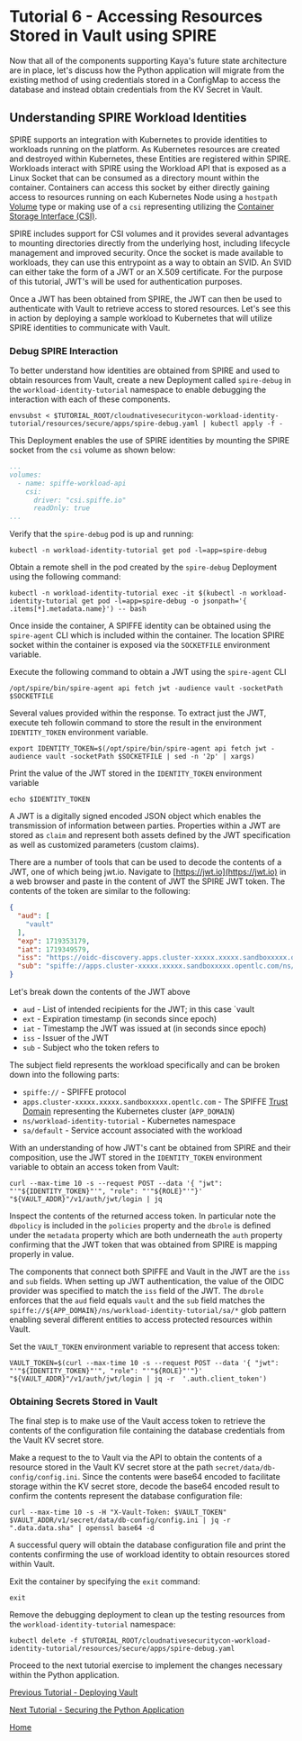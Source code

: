 # Tutorial 6 - Accessing Resources Stored in Vault using SPIRE

Now that all of the components supporting Kaya's future state architecture are in place, let's discuss how the Python application will migrate from the existing method of using credentials stored in a ConfigMap to access the database and instead obtain credentials from the KV Secret in Vault.

## Understanding SPIRE Workload Identities

SPIRE supports an integration with Kubernetes to provide identities to workloads running on the platform. As Kubernetes resources are created and destroyed within Kubernetes, these Entities are registered within SPIRE. Workloads interact with SPIRE using the Workload API that is exposed as a Linux Socket that can be consumed as a directory mount within the container. Containers can access this socket by either directly gaining access to resources running on each Kubernetes Node using a `hostpath` [Volume](https://kubernetes.io/docs/concepts/storage/volumes) type or making use of a `csi` representing utilizing the [Container Storage Interface (CSI)](https://github.com/container-storage-interface/spec).

SPIRE includes support for CSI volumes and it provides several advantages to mounting directories directly from the underlying host, including lifecycle management and improved security. Once the socket is made available to workloads, they can use this entrypoint as a way to obtain an SVID. An SVID can either take the form of a JWT or an X.509 certificate. For the purpose of this tutorial, JWT's will be used for authentication purposes.

Once a JWT has been obtained from SPIRE, the JWT can then be used to authenticate with Vault to retrieve access to stored resources. Let's see this in action by deploying a sample workload to Kubernetes that will utilize SPIRE identities to communicate with Vault.

### Debug SPIRE Interaction

To better understand how identities are obtained from SPIRE and used to obtain resources from Vault, create a new Deployment called `spire-debug` in the `workload-identity-tutorial` namespace to enable debugging the interaction with each of these components.

```shell
envsubst < $TUTORIAL_ROOT/cloudnativesecuritycon-workload-identity-tutorial/resources/secure/apps/spire-debug.yaml | kubectl apply -f -
```

This Deployment enables the use of SPIRE identities by mounting the SPIRE socket from the `csi` volume as shown below:

```yaml
...
volumes:
  - name: spiffe-workload-api
    csi:
      driver: "csi.spiffe.io"
      readOnly: true
...
```

Verify that the `spire-debug` pod is up and running:

```shell
kubectl -n workload-identity-tutorial get pod -l=app=spire-debug
```

Obtain a remote shell in the pod created by the `spire-debug` Deployment using the following command:

```shell
kubectl -n workload-identity-tutorial exec -it $(kubectl -n workload-identity-tutorial get pod -l=app=spire-debug -o jsonpath='{ .items[*].metadata.name}') -- bash
```

Once inside the container, A SPIFFE identity can be obtained using the `spire-agent` CLI which is included within the container. The location SPIRE socket within the container is exposed via the `SOCKETFILE` environment variable.

Execute the following command to obtain a JWT using the `spire-agent` CLI

```shell
/opt/spire/bin/spire-agent api fetch jwt -audience vault -socketPath $SOCKETFILE 
```

Several values provided within the response. To extract just the JWT, execute teh followin command to store the result in the environment `IDENTITY_TOKEN` environment variable.

```shell
export IDENTITY_TOKEN=$(/opt/spire/bin/spire-agent api fetch jwt -audience vault -socketPath $SOCKETFILE | sed -n '2p' | xargs)
```

Print the value of the JWT stored in the `IDENTITY_TOKEN` environment variable

```shell
echo $IDENTITY_TOKEN
```

A JWT is a digitally signed encoded JSON object which enables the transmission of information between parties. Properties within a JWT are stored as `claim` and represent both assets defined by the JWT specification as well as customized parameters (custom claims).

There are a number of tools that can be used to decode the contents of a JWT, one of which being jwt.io. Navigate to [https://jwt.io](https://jwt.io) in a web browser and paste in the content of JWT the SPIRE JWT token. The contents of the token are similar to the following:

```json
{
  "aud": [
    "vault"
  ],
  "exp": 1719353179,
  "iat": 1719349579,
  "iss": "https://oidc-discovery.apps.cluster-xxxxx.xxxxx.sandboxxxxx.opentlc.com",
  "sub": "spiffe://apps.cluster-xxxxx.xxxxx.sandboxxxxx.opentlc.com/ns/workload-identity-tutorial/sa/default"
}
```

Let's break down the contents of the JWT above

* `aud` - List of intended recipients for the JWT; in this case `vault
* `ext` - Expiration timestamp (in seconds since epoch)
* `iat` - Timestamp the JWT was issued at (in seconds since epoch)
* `iss` - Issuer of the JWT
* `sub` - Subject who the token refers to

The subject field represents the workload specifically and can be broken down into the following parts:

* `spiffe://` - SPIFFE protocol
* `apps.cluster-xxxxx.xxxxx.sandboxxxxx.opentlc.com` - The SPIFFE [Trust Domain](https://spiffe.io/docs/latest/spiffe-about/spiffe-concepts) representing the Kubernetes cluster (`APP_DOMAIN`)
* `ns/workload-identity-tutorial` - Kubernetes namespace
* `sa/default` - Service account associated with the workload

With an understanding of how JWT's cant be obtained from SPIRE and their composition, use the JWT stored in the `IDENTITY_TOKEN` environment variable to obtain an access token from Vault:

```shell
curl --max-time 10 -s --request POST --data '{ "jwt": "'"${IDENTITY_TOKEN}"'", "role": "'"${ROLE}"'"}' "${VAULT_ADDR}"/v1/auth/jwt/login | jq
```

Inspect the contents of the returned access token. In particular note the `dbpolicy` is included in the `policies` property and the `dbrole` is defined under the `metadata` property which are both underneath the `auth` property confirming that the JWT token that was obtained from SPIRE is mapping properly in value.

The components that connect both SPIFFE and Vault in the JWT are the `iss` and `sub` fields. When setting up JWT authentication, the value of the OIDC provider was specified to match the `iss` field of the JWT. The `dbrole` enforces that the `aud` field equals `vault` and the `sub` field matches the `spiffe://${APP_DOMAIN}/ns/workload-identity-tutorial/sa/*` glob pattern enabling several different entities to access protected resources within Vault.

Set the `VAULT_TOKEN` environment variable to represent that access token:

```shell
VAULT_TOKEN=$(curl --max-time 10 -s --request POST --data '{ "jwt": "'"${IDENTITY_TOKEN}"'", "role": "'"${ROLE}"'"}' "${VAULT_ADDR}"/v1/auth/jwt/login | jq -r  '.auth.client_token')
```

### Obtaining Secrets Stored in Vault

The final step is to make use of the Vault access token to retrieve the contents of the configuration file containing the database credentials from the Vault KV secret store.

Make a request to the to Vault via the API to obtain the contents of a resource stored in the Vault KV secret store at the path `secret/data/db-config/config.ini`. Since the contents were base64 encoded to facilitate storage within the KV secret store, decode the base64 encoded result to confirm the contents represent the database configuration file:

```shell
curl --max-time 10 -s -H "X-Vault-Token: $VAULT_TOKEN" $VAULT_ADDR/v1/secret/data/db-config/config.ini | jq -r ".data.data.sha" | openssl base64 -d
```

A successful query will obtain the database configuration file and print the contents confirming the use of workload identity to obtain resources stored within Vault.

Exit the container by specifying the `exit` command:

```shell
exit
```

Remove the debugging deployment to clean up the testing resources from the `workload-identity-tutorial` namespace:

```shell
kubectl delete -f $TUTORIAL_ROOT/cloudnativesecuritycon-workload-identity-tutorial/resources/secure/apps/spire-debug.yaml
```

Proceed to the next tutorial exercise to implement the changes necessary within the Python application.

[Previous Tutorial - Deploying Vault](tutorial5.md)

[Next Tutorial - Securing the Python Application](tutorial7.md)

[Home](../README.md)
